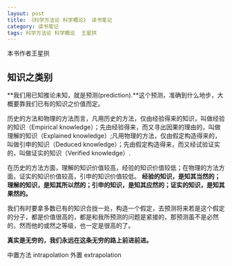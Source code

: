 ```yaml
---
layout: post
title: 《科学方法论 科学概论》 读书笔记 
category: 读书笔记
tags: 科学方法论 科学概论  王星拱
---
```


本书作者王星拱

## 知识之类别

**我们用已知推论未知，就是预测(prediction).**这个预测，准确到什么地步，大概要靠我们已有的知识之价值而定。

历史的方法和物理的方法而言，凡用历史的方法，仅由经验得来的知识，叫做经验的知识（Empirical knowledge）；先由经验得来，而又寻出因果的理由的，叫做理解的知识（Explained knowledge）;凡用物理的方法，仅由假定构造得来的，叫做引申的知识（Deduced knowledge）；先由假定构造得来，而又经试验证实的，叫做证实的知识（Verified knowledge）.

在历史的方法方面，理解的知识价值较高，经验的知识价值较低；在物理的方法方面，证实的知识价值较高，引申的知识价值较低。 **经验的知识，是知其当然的；理解的知识，是知其所以然的；引申的知识，是知其应然的；证实的知识，是知其果然的。**

我们有时要拿多数已有的知识合拢一处，构造一个假定，去预测将来若是这个假定的分子，都是价值很高的，都是和我所预测的问题是紧接的，那预测虽不是必然的，然而他的或然之等级，也一定是很高的了。


**真实是无穷的，我们永远在这条无穷的路上前进前进。**

中置方法 intrapolation 
外置 extrapolation

